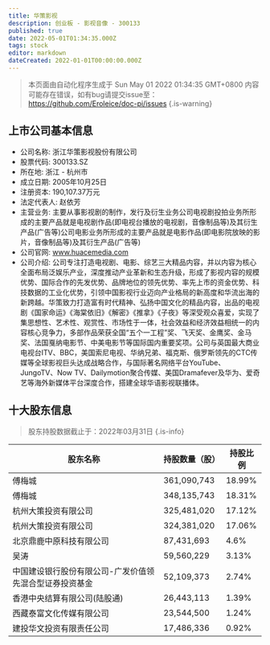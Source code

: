 ```yaml
---
title: 华策影视
description: 创业板 - 影视音像 - 300133
published: true
date: 2022-05-01T01:34:35.000Z
tags: stock
editor: markdown
dateCreated: 2022-01-01T00:00:00.000Z
---
```


> 本页面由自动化程序生成于 Sun May 01 2022 01:34:35 GMT+0800
> 内容可能存在错误，如有bug请提交issue至：https://github.com/Eroleice/doc-pi/issues
{.is-warning}

## 上市公司基本信息
- 公司名称: 浙江华策影视股份有限公司
- 股票代码: 300133.SZ
- 所在地: 浙江 - 杭州市
- 成立日期: 2005年10月25日
- 注册资本: 190,107.37万元
- 法定代表人: 赵依芳
- 主营业务: 主要从事影视剧的制作，发行及衍生业务公司电视剧投拍业务所形成的主要产品就是电视剧作品(即电视台播放的电视剧，音像制品等)及其衍生产品(广告等)公司电影业务所形成的主要产品就是电影作品(即电影院放映的影片，音像制品等)及其衍生产品(广告等)
- 公司官网: www.huacemedia.com
- 公司介绍: 公司专注打造电视剧、电影、综艺三大精品内容，并以内容为核心全面布局泛娱乐产业，深度推动产业革新和生态升级，形成了影视内容的规模优势、国际合作的先发优势、品牌地位的领先优势、率先上市的资金优势、科技数据的工业化优势，引领中国影视行业迈向产业格局的新高度和华流出海的新跨越。华策致力打造富有时代精神、弘扬中国文化的精品内容，出品的电视剧《国家命运》《海棠依旧》《解密》《推拿》《子夜》等深受观众喜爱，实现了集思想性、艺术性、观赏性、市场性于一体，社会效益和经济效益相统一的内容核心竞争力，多部作品荣获全国“五个一工程”奖、飞天奖、金鹰奖、金马奖、法国戛纳电影节、中美电影节等国际国内重要奖项。公司与英国最大商业电视台ITV、BBC，美国索尼电视、华纳兄弟、福克斯、俄罗斯领先的CTC传媒等全球影视巨头达成战略合作，与国际著名网络平台YouTube、JungoTV、Now TV、Dailymotion聚合传媒、美国Dramafever及华为、爱奇艺等海外新媒体平台深度合作，搭建全球华语影视联播体。


## 十大股东信息
> 股东持股数据截止于：2022年03月31日
{.is-info}

| 股东名称 | 持股数量（股） | 持股比例 |
| --- | --- | --- |
| 傅梅城 | 361,090,743 | 18.99% |
| 傅梅城 | 348,135,743 | 18.31% |
| 杭州大策投资有限公司 | 325,481,020 | 17.12% |
| 杭州大策投资有限公司 | 324,381,020 | 17.06% |
| 北京鼎鹿中原科技有限公司 | 87,431,693 | 4.6% |
| 吴涛 | 59,560,229 | 3.13% |
| 中国建设银行股份有限公司-广发价值领先混合型证券投资基金 | 52,109,373 | 2.74% |
| 香港中央结算有限公司(陆股通) | 26,443,113 | 1.39% |
| 西藏泰富文化传媒有限公司 | 23,544,500 | 1.24% |
| 建投华文投资有限责任公司 | 17,486,336 | 0.92% |




